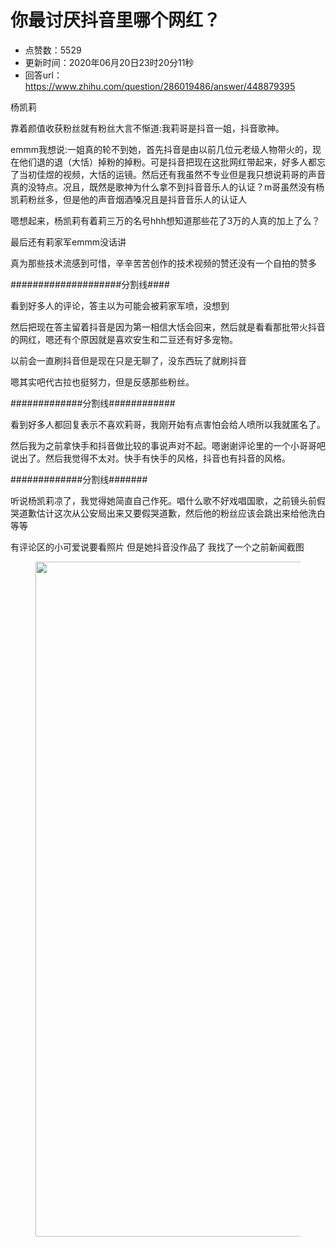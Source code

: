 # 你最讨厌抖音里哪个网红？
- 点赞数：5529
- 更新时间：2020年06月20日23时20分11秒
- 回答url：https://www.zhihu.com/question/286019486/answer/448879395
<body>
 <p data-pid="6DEKyWsw">杨凯莉</p>
 <p data-pid="cEV31uda">靠着颜值收获粉丝就有粉丝大言不惭道:我莉哥是抖音一姐，抖音歌神。</p>
 <p data-pid="Bz7RPeut">emmm我想说:一姐真的轮不到她，首先抖音是由以前几位元老级人物带火的，现在他们退的退（大恬）掉粉的掉粉。可是抖音把现在这批网红带起来，好多人都忘了当初佳煜的视频，大恬的运镜。然后还有我虽然不专业但是我只想说莉哥的声音真的没特点。况且，既然是歌神为什么拿不到抖音音乐人的认证？m哥虽然没有杨凯莉粉丝多，但是他的声音烟酒嗓况且是抖音音乐人的认证人</p>
 <p data-pid="RlrtpoAt">嗯想起来，杨凯莉有着莉三万的名号hhh想知道那些花了3万的人真的加上了么？</p>
 <p data-pid="vJyWPRNG">最后还有莉家军emmm没话讲</p>
 <p data-pid="B_aVSQt9">真为那些技术流感到可惜，辛辛苦苦创作的技术视频的赞还没有一个自拍的赞多</p>
 <p data-pid="IAYrHoqx">####################分割线####</p>
 <p data-pid="GLh9iFCv">看到好多人的评论，答主以为可能会被莉家军喷，没想到</p>
 <p data-pid="wxmuSjxs">然后把现在答主留着抖音是因为第一相信大恬会回来，然后就是看看那批带火抖音的网红，嗯还有个原因就是喜欢安生和二豆还有好多宠物。</p>
 <p data-pid="rLda75En">以前会一直刷抖音但是现在只是无聊了，没东西玩了就刷抖音</p>
 <p data-pid="3li5KXfw">嗯其实吧代古拉也挺努力，但是反感那些粉丝。</p>
 <p data-pid="l_oYH5BT">#############分割线############</p>
 <p data-pid="cSfBAQQu">看到好多人都回复表示不喜欢莉哥，我刚开始有点害怕会给人喷所以我就匿名了。</p>
 <p data-pid="1TXbSJOE">然后我为之前拿快手和抖音做比较的事说声对不起。嗯谢谢评论里的一个小哥哥吧说出了。然后我觉得不太对。快手有快手的风格，抖音也有抖音的风格。</p>
 <p data-pid="_4FWDX7p">#############分割线#######</p>
 <p data-pid="tiKnOLSc">听说杨凯莉凉了，我觉得她简直自己作死。唱什么歌不好戏唱国歌，之前镜头前假哭道歉估计这次从公安局出来又要假哭道歉，然后他的粉丝应该会跳出来给他洗白等等</p>
 <p data-pid="pswXoBMQ">有评论区的小可爱说要看照片 但是她抖音没作品了 我找了一个之前新闻截图</p>
 <figure data-size="normal">
  <img src="https://picx.zhimg.com/50/v2-cc3bed001bd997ba17c5fafd443474ca_720w.jpg?source=1940ef5c" data-rawwidth="1080" data-rawheight="2280" data-size="normal" data-original-token="v2-15f666634d5f051b0352c37b2db4309f" data-default-watermark-src="https://picx.zhimg.com/50/v2-cc3bed001bd997ba17c5fafd443474ca_720w.jpg?source=1940ef5c" class="origin_image zh-lightbox-thumb" width="1080" data-original="https://picx.zhimg.com/v2-cc3bed001bd997ba17c5fafd443474ca_r.jpg?source=1940ef5c">
 </figure>
 <p></p>
</body>